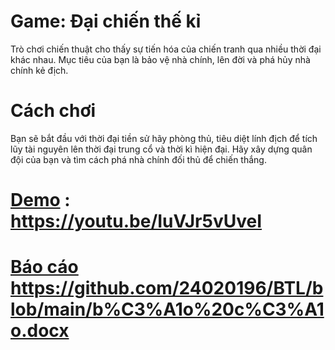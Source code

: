 # Game: Đại chiến thế kỉ
Trò chơi chiến thuật cho thấy sự tiến hóa của chiến tranh qua nhiều thời đại khác nhau. Mục tiêu của bạn là bảo vệ nhà chính, lên đời và phá hủy nhà chính kẻ địch.
# Cách chơi
Bạn sẽ bắt đầu với thời đại tiền sử hãy phòng thủ, tiêu diệt lính địch để tích lũy tài nguyên lên thời đại trung cổ và thời kì hiện đại. Hãy xây dựng quân đội của bạn và tìm cách phá nhà chính đối thủ để chiến thắng.
# [Demo](https://youtu.be/IuVJr5vUveI) : https://youtu.be/IuVJr5vUveI
# [Báo cáo](https://github.com/24020196/BTL/blob/main/b%C3%A1o%20c%C3%A1o.docx) https://github.com/24020196/BTL/blob/main/b%C3%A1o%20c%C3%A1o.docx
